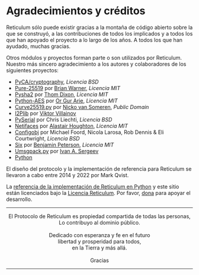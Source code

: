 # Agradecimientos y créditos

Reticulum sólo puede existir gracias a la montaña de código abierto sobre la que se construyó, a las contribuciones de todos los implicados y a todos los que han apoyado el proyecto a lo largo de los años. A todos los que han ayudado, muchas gracias.

Otros módulos y proyectos forman parte o son utilizados por Reticulum. Nuestro más sincero agradecimiento a los autores y colaboradores de los siguientes proyectos:

- [PyCA/cryptography](https://github.com/pyca/cryptography), *Licencia BSD*
- [Pure-25519](https://github.com/warner/python-pure25519) por [Brian Warner](https://github.com/warner), *Licencia MIT*
- [Pysha2](https://github.com/thomdixon/pysha2) por [Thom Dixon](https://github.com/thomdixon), *Licencia MIT*
- [Python-AES](https://github.com/orgurar/python-aes) por [Or Gur Arie](https://github.com/orgurar), *Licencia MIT*
- [Curve25519.py](https://gist.github.com/nickovs/cc3c22d15f239a2640c185035c06f8a3#file-curve25519-py) por [Nicko van Someren](https://gist.github.com/nickovs), *Public Domain*
- [I2Plib](https://github.com/l-n-s/i2plib) por [Viktor Villainov](https://github.com/l-n-s)
- [PySerial](https://github.com/pyserial/pyserial) por Chris Liechti, *Licencia BSD*
- [Netifaces](https://github.com/al45tair/netifaces) por [Alastair Houghton](https://github.com/al45tair), *Licencia MIT*
- [Configobj](https://github.com/DiffSK/configobj) por Michael Foord, Nicola Larosa, Rob Dennis & Eli Courtwright, *Licencia BSD*
- [Six](https://github.com/benjaminp/six) por [Benjamin Peterson](https://github.com/benjaminp), *Licencia MIT*
- [Umsgpack.py](https://github.com/vsergeev/u-msgpack-python) por [Ivan A. Sergeev](https://github.com/vsergeev)
- [Python](https://www.python.org)

El diseño del protocolo y la implementación de referencia para Reticulum se llevaron a cabo entre 2014 y 2022 por Mark Qvist.

La [referencia de la implementación de Reticulum en Python](https://github.com/markqvist/reticulum) y este sitio están licenciados bajo la [Licencia Reticulum](license_es.html). Por favor, <a href="donate_es.html">dona</a> para apoyar el desarrollo.

----------------

<center>El Protocolo de Reticulum es propiedad compartida de todas las personas,<br/>Lo contribuyo al dominio público.<br/><br/>Dedicado con esperanza y fe en el futuro<br/>libertad y prosperidad para todos,<br/>en la Tierra y más allá.<br/><br/>Gracias</center>

----------------
